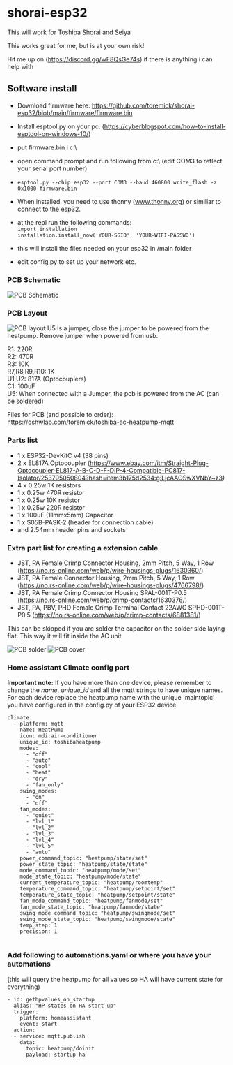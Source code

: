 # shorai-esp32
This will work for Toshiba Shorai and Seiya

This works great for me, but is at your own risk!

Hit me up on (https://discord.gg/wF8QsGe74s) if there is anything
i can help with


## Software install
* Download firmware here: https://github.com/toremick/shorai-esp32/blob/main/firmware/firmware.bin
* Install esptool.py on your pc. (https://cyberblogspot.com/how-to-install-esptool-on-windows-10/)  
* put firmware.bin i c:\  
* open command prompt and run following from c:\  (edit COM3 to reflect your serial port number)   
 * `esptool.py --chip esp32 --port COM3 --baud 460800 write_flash -z 0x1000 firmware.bin`

* When installed, you need to use thonny (www.thonny.org) or similiar to connect to the esp32.  
* at the repl run the following commands:  
 `import installation`  
 `installation.install_now('YOUR-SSID', 'YOUR-WIFI-PASSWD')`  
* this will install the files needed on your esp32 in /main folder
* edit config.py to set up your network etc.


### PCB Schematic
![PCB Schematic](images/schematic.PNG?raw=true "PCB Schematic")

### PCB Layout
![PCB layout](images/pcb.PNG?raw=true "PCB layout")
U5 is a jumper, close the jumper to be powered from the heatpump. Remove jumper when powered from usb.

R1: 220R  
R2: 470R  
R3: 10K  
R7,R8,R9,R10: 1K  
U1,U2: 817A (Optocouplers)  
C1: 100uF  
U5: When connected with a Jumper, the pcb is powered from the AC (can be soldered)  

Files for PCB (and possible to order): https://oshwlab.com/toremick/toshiba-ac-heatpump-mqtt  

### Parts list

* 1 x ESP32-DevKitC v4 (38 pins)
* 2 x EL817A Optocoupler (https://www.ebay.com/itm/Straight-Plug-Optocoupler-EL817-A-B-C-D-F-DIP-4-Compatible-PC817-Isolator/253795050804?hash=item3b175d2534:g:LjcAAOSwXVNbY~z3)
* 4 x 0.25w 1K resistors
* 1 x 0.25w 470R resistor
* 1 x 0.25w 10K resistor
* 1 x 0.25w 220R resistor
* 1 x 100uF (11mmx5mm) Capacitor 
* 1 x S05B-PASK-2 (header for connection cable)
* and 2.54mm header pins and sockets

### Extra part list for creating a extension cable

* JST, PA Female Crimp Connector Housing, 2mm Pitch, 5 Way, 1 Row (https://no.rs-online.com/web/p/wire-housings-plugs/1630360/)
* JST, PA Female Connector Housing, 2mm Pitch, 5 Way, 1 Row (https://no.rs-online.com/web/p/wire-housings-plugs/4766798/)
* JST, PA Female Crimp Connector Housing SPAL-001T-P0.5 (https://no.rs-online.com/web/p/crimp-contacts/1630376/)
* JST, PA, PBV, PHD Female Crimp Terminal Contact 22AWG SPHD-001T-P0.5 (https://no.rs-online.com/web/p/crimp-contacts/6881381/)

This can be skipped if you are solder the capacitor on the solder side laying flat. This way it will fit inside the AC unit

![PCB solder](images/pcb_solder.png?raw=true "PCB Solder")
![PCB cover](images/pcb_cover.png?raw=true "PCB Cover")



### Home assistant Climate config part

**Important note:**
If you have more than one device, please remember to change the *name*, *unique_id* and all the mqtt strings to have unique names. For each device replace the heatpump name with the unique 'maintopic' you have configured in the config.py of your ESP32 device. 

```
climate:
  - platform: mqtt
    name: HeatPump
    icon: mdi:air-conditioner
    unique_id: toshibaheatpump
    modes:
      - "off"
      - "auto"
      - "cool"
      - "heat"
      - "dry"
      - "fan_only"
    swing_modes:
      - "on"
      - "off"
    fan_modes:
      - "quiet"
      - "lvl_1"
      - "lvl_2"
      - "lvl_3"
      - "lvl_4"
      - "lvl_5"
      - "auto"
    power_command_topic: "heatpump/state/set"
    power_state_topic: "heatpump/state/state"
    mode_command_topic: "heatpump/mode/set"
    mode_state_topic: "heatpump/mode/state"
    current_temperature_topic: "heatpump/roomtemp"
    temperature_command_topic: "heatpump/setpoint/set"
    temperature_state_topic: "heatpump/setpoint/state"
    fan_mode_command_topic: "heatpump/fanmode/set"
    fan_mode_state_topic: "heatpump/fanmode/state"
    swing_mode_command_topic: "heatpump/swingmode/set"
    swing_mode_state_topic: "heatpump/swingmode/state"
    temp_step: 1
    precision: 1
    
```


### Add following to automations.yaml or where you have your automations
(this will query the heatpump for all values so HA will have current state
for everything)

``` 
- id: gethpvalues_on_startup 
  alias: "HP states on HA start-up" 
  trigger:
    platform: homeassistant
    event: start
  action: 
  - service: mqtt.publish 
    data: 
      topic: heatpump/doinit
      payload: startup-ha
    
```


